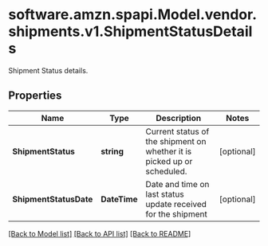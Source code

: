 # software.amzn.spapi.Model.vendor.shipments.v1.ShipmentStatusDetails
Shipment Status details.

## Properties

Name | Type | Description | Notes
------------ | ------------- | ------------- | -------------
**ShipmentStatus** | **string** | Current status of the shipment on whether it is picked up or scheduled. | [optional] 
**ShipmentStatusDate** | **DateTime** | Date and time on last status update received for the shipment | [optional] 

[[Back to Model list]](../README.md#documentation-for-models) [[Back to API list]](../README.md#documentation-for-api-endpoints) [[Back to README]](../README.md)

